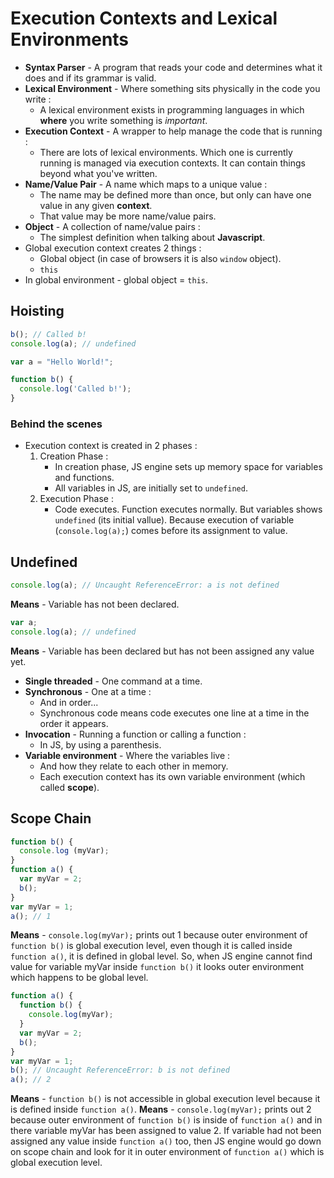 # Execution Contexts and Lexical Environments

* **Syntax Parser** - A program that reads your code and determines what it does and if its grammar is valid.
* **Lexical Environment** - Where something sits physically in the code you write :
  * A lexical environment exists in programming languages in which **where** you write something is _important_.
* **Execution Context** - A wrapper to help manage the code that is running :
  * There are lots of lexical environments. Which one is currently running is managed via execution contexts. It can contain things beyond what you've written.
* **Name/Value Pair** - A name which maps to a unique value :
  * The name may be defined more than once, but only can have one value in any given **context**.
  * That value may be more name/value pairs.
* **Object** - A collection of name/value pairs :
  * The simplest definition when talking about **Javascript**.
* Global execution context creates 2 things :
  * Global object (in case of browsers it is also `window` object).
  * `this`
* In global environment - global object = `this`.

## Hoisting

```javascript
b(); // Called b!
console.log(a); // undefined

var a = "Hello World!";

function b() {
  console.log('Called b!');
}
```

### Behind the scenes

* Execution context is created in 2 phases :
  1. Creation Phase :
      * In creation  phase, JS engine sets up memory space for variables and functions.
      * All variables in JS, are initially set to `undefined`.
  2. Execution Phase :
      * Code executes. Function executes normally. But variables shows `undefined` (its initial vallue). Because execution of variable (`console.log(a);`) comes before its assignment to value.

## Undefined

```javascript
console.log(a); // Uncaught ReferenceError: a is not defined
```

**Means** - Variable has not been declared.

```javascript
var a;
console.log(a); // undefined
```

**Means** - Variable has been declared but has not been assigned any value yet.

* **Single threaded** - One command at a time.
* **Synchronous** - One at a time :
  * And in order...
  * Synchronous code means code executes one line at a time in the order it appears.
* **Invocation** - Running a function or calling a function :
  * In JS, by using a parenthesis.
* **Variable environment** - Where the variables live :
  * And how they relate to each other in memory.
  * Each execution context has its own variable environment (which called **scope**).

## Scope Chain

```javascript
function b() {
  console.log (myVar);
}
function a() {
  var myVar = 2;
  b();
}
var myVar = 1;
a(); // 1
```

**Means** - `console.log(myVar);` prints out 1 because outer environment of `function b()` is global execution level, even though it is called inside `function a()`, it is defined in global level. So, when JS engine cannot find value for variable myVar inside `function b()` it looks outer environment which happens to be global level.

```javascript
function a() {
  function b() {
    console.log(myVar);
  }
  var myVar = 2;
  b();
}
var myVar = 1;
b(); // Uncaught ReferenceError: b is not defined
a(); // 2
```

**Means** - `function b()` is not accessible in global execution level because it is defined inside `function a()`.
**Means** - `console.log(myVar);` prints out 2 because outer environment of `function b()` is inside of `function a()` and in there variable myVar has been assigned to value 2. If variable had not been assigned any value inside `function a()` too, then JS engine would go down on scope chain and look for it in outer environment of `function a()` which is global execution level.